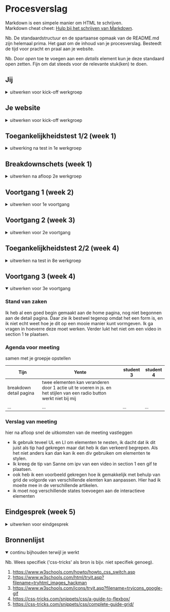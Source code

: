 # Procesverslag
Markdown is een simpele manier om HTML te schrijven.  
Markdown cheat cheet: [Hulp bij het schrijven van Markdown](https://github.com/adam-p/markdown-here/wiki/Markdown-Cheatsheet).

Nb. De standaardstructuur en de spartaanse opmaak van de README.md zijn helemaal prima. Het gaat om de inhoud van je procesverslag. Besteedt de tijd voor pracht en praal aan je website.

Nb. Door *open* toe te voegen aan een *details* element kun je deze standaard open zetten. Fijn om dat steeds voor de relevante stuk(ken) te doen.





## Jij

<details>
  <summary>uitwerken voor kick-off werkgroep</summary>

  ### Auteur:
  Tijn Neve

  #### Je startniveau:
  blauw

  #### Je focus:
  surface plane
 
</details>





## Je website

<details>
  <summary>uitwerken voor kick-off werkgroep</summary>

  ### Je opdracht:
  https://mocomuseum.com
  
  #### Screenshot(s) van de eerste pagina (small screen): 
  Home page  
  <img src="mocomuseum.com__utm_source=googleads&utm_medium=sea&utm_campaign=perform20&utm_content=pros&gclid=EAIaIQobChMImKmVjcOW-gIVBwOLCh1GMw9fEAAYASAAEgJTjPD_BwE(iPhone SE).png" width="375px" alt="homepage">

  #### Screenshot(s) van de tweede pagina (small screen):
  hier de naam van de pagina  
  <img src="tickets.mocomuseum.com_en_tickets__gl=1_ogh878__gcl_aw_R0NMLjE2NjMyMzU1MTAuRUFJYUlRb2JDaE1JbUttVmpjT1ctZ0lWQndPTENoMUdNdzlmRUFBWUFTQUFFZ0pUalBEX0J3RQ..&_ga=2.203864407.637625904.1663235511-858997780.1637857898&_gac=1.138224260.1663235511.EA.png" width="375px" alt="tickets pagina">
 
</details>



## Toegankelijkheidstest 1/2 (week 1)

<details>
  <summary>uitwerking na test in 1e werkgroep</summary>

  ### Bevindingen
  Mijn bevindingen:

  #### Screenreader
  - Meerdere keren wordt een button/link benoemd als een tekst element, de functie is dan dus niet duidelijk.
  - Ticket selecteren niet mogelijk met screenreader. Dit moet dus duidelijk benoemd worden, ook omdat dit een belangrijke functie is van de site.
  - Logo wordt niet benoemd als link, terwijl dit een belangrijk element is van de site om terug naar de homepage te navigeren.


  #### Muis en Toetsenbord 
  - Tab werkt goed, alle elementen die je nodig hebben kun je bereiken. Volgorde van de elementen waar je doorheen tabt zijn logisch.
  - Titel van de verschillende stappen op je detailpagina zijn niet interactief. Dit is verwarrend en zou makkelijk zijn als dit wel zo zou zijn.


  #### Motoriek (shocks, elastiekjes)
  Twee vingers vast test (aan beide handen):
  - Prima te doen, het is vooral scrollen en alles is breed opgezet. Dit werkt dus goed.
  - Selector op detailpagina gaat goed.
  Shocks:
  - Prima te doen, het is vooral veel scrollen en weinig precieze knoppen of dingen die je in moet vullen.
  - Links zijn breed opgezet en zijn dus goed te selecteren. Hierdoor is dan kans dat je perongeluk op een verkeerde link drukt ook niet zo groot.


  #### Visueel (brillen, contrast, kleurenblind, dark/light). 
  - Geen darkmode aanwezig
  Diabetic / vlekken in zicht:
  - Font in wit / roze is zeer slecht leesbaar.
  - Strepen zijn afleidend.
  - Amsterdam / Barcelona button en tekst slecht leesbaar.
  - Dun font zwart & roze combi slecht leesbaar, hover is wel heel duidelijk.
  - Streepje onder interactieve elementen waar je overheen hovert is ook heel duidelijk.
  Kleurenblind:
  - Wit wordt geel, opzich geen grote beperking. Alleen de geel/roze combi slechter zichtbaar.
  - Overige kleuren en contrasten zijn prima zichtbaar, en geen beperking voor iemand die kleurenblind is.
  Blur:
  - Titel is goed leesbaar, de rest niet.
  - Meer info niet leesbaar, font is te dun.
  - Hoverstate met een streep eronder is erg fijn, hierdoor zie je dat een element interactief is.
  - Detailpagina niet leesbaar, font is te dun. Grijs op wit valt weg. Goed dat de aantallen apart worden aangegeven, dit maakt het duidelijker.
  Staar (midden blind):
  - Afbeeldingen vallen weg, zijn in midden weergegeven.
  - Tekst op de homepagina valt weg.
  - Detailpagina tekst niet te lezen, hover met roze als enige duidelijk omdat het contrast zo groot is.
  Laag contrast:
  - Dunne witte tekst valt weg op roze.
  - Tekst moet dikker.

</details>



## Breakdownschets (week 1)

<details>
  <summary>uitwerken na afloop 2e werkgroep</summary>

  ### de hele pagina: 
  <img src="breakdownschets home.png" width="375px" alt="breakdown van de hele pagina">

  ### dynamisch deel (bijv menu): 
  <img src="readme-images/dummy-plaatje.jpg" width="375px" alt="breakdown van een dynamisch deel">

  ### wellicht nog een dynamisch deel (bijv filter): 
  <img src="readme-images/dummy-plaatje.jpg" width="375px" alt="breakdown van nog een dynamisch deel">

</details>





## Voortgang 1 (week 2)

<details>
  <summary>uitwerken voor 1e voortgang</summary>

  ### Stand van zaken
  Breakdown schets ging goed, ik vind het moeilijk om als ik ga coderen een begin te maken. Door een goede breakdownschets te maken heb
  ik meer overzicht en vind ik het makkelijker om een start te maken aan het schrijven van HTML. Ik kan een aantal dingen filteren, om zo 
  niet relevante elementen weg te laten op de site.


  ### Agenda voor meeting
  samen met je groepje opstellen

  | Tijn           | Yente              | Tufan.       | student 4        |
  | ---            | ---                | ---          | ---              |
  | breakdown      | HTML               | header       | breakdown        |
  | achtergrond    |                    |              | articles         |
  | ...            | ...                | ...          | ...              |


  ### Verslag van meeting
  hier na afloop snel de uitkomsten van de meeting vastleggen

  - Header niet als list items
  - Keuzes maken tussen relevante elementen van de homepage

</details>





## Voortgang 2 (week 3)

<details>
  <summary>uitwerken voor 2e voortgang</summary>

  ### Stand van zaken
  - Het is nog niet gelukt om een video als achtergrond te plaatsen. Hoe download is een video van de site. Hoe zorg ik ervoor dat de video ook achter de
    header komt, moet ik dan een section toevoegen?
  - Het lukt niet om mijn header sticky te maken.
  - Ik moet de font kleuren nog aanpassen naar custom properties, heb ze nu apart benoemd.
  - Mijn code is niet super efficient geschreven, ik heb het gevoel dat het soms bondiger kan. Hoe erg is dit?


  ### Agenda voor meeting
  samen met je groepje opstellen

  | Tijn           | Yente              | Tufan        | Robin        |
  | ---            | ---                | ---          | ---              |
  | video als achtergrond?  | fout in css             |     | kun je een button in een nav verwerken?    |
  | header sticky lukt niet |      |  |  |
  | ...            | ...                | ...          | ...              |


  ### Verslag van meeting
  hier na afloop snel de uitkomsten van de meeting vastleggen

- amsterdam / barcelona slide is een button
- h2 toevoegen met display none als iets een h3 is
- ul toevoegen met aparte li items voor styling
- footer is een nav en een ul
- z index om header
- position sticky met een positie toevoegen aan de header

</details>





## Toegankelijkheidstest 2/2 (week 4)

<details>
  <summary>uitwerken na test in 8e werkgroep</summary>

Screenreader:
- koppen worden duidelijk benoemd.
- aan de img nog een label toevoegen met een zinvolle omschrijving, door de alt tag te veranderen.
- foto in kleine artikelen nog een label geven, en een link van maken.
- Moco Barcelona adres, benoemd een lijst.
- Sommige dagen worden wel benoemd, andere dagen niet.

Tabben:
- goed te tabben door interactieve elementen.
- alleen de artikelen nog niet, volledige li moet nog een link worden. Zoals op de website.

Hover:
- maak het contrast groter in de nav, of kies voor een volledige nieuwe kleur. Hierdoor valt het nog meer op.
- de artikelen ook een hover state gaven, als ze een link element zijn.

Contrast low:
- p tekst met video slechter zichtbaar
- p contrast mag wat groter, de tekst is dun. Dit is al wel beter dan op de originele site.
- tickets knop beter te lezen in het zwart.
- plan your visit hover contrast te laag.

Gele bril:
- duidelijk, contrast is goed te zien. Je ziet alles in een andere tint maar dit maakt het niet minder duidelijk.

Peripheral loss:
- prima

Diabetic:
- prima, hover states duidelijk te zien.

Middle vission:
- er valt een hoop weg, meeste content staat in het midden. Koppen zijn goed te lezen.

</details>





## Voortgang 3 (week 4)

<details open>
  <summary>uitwerken voor 3e voortgang</summary>

  ### Stand van zaken
  Ik heb al een goed begin gemaakt aan de home pagina, nog niet begonnen aan de detail pagina. Daar zie ik bestwel tegenop omdat het een form is, en ik 
  niet echt weet hoe je dit op een mooie manier kunt vormgeven. Ik ga vragen in hoeverre deze moet werken. Verder lukt het niet om een video in section
  1 te plaatsen.


  ### Agenda voor meeting
  samen met je groepje opstellen

  | Tijn      | Yente          | student 3    | student 4        |
  | ---            | ---                | ---          | ---              |
  | breakdown detail pagina  | twee elementen kan veranderen door 1 actie uit te voeren in js. en het stijlen van een radio button werkt niet bij mij            |    |    |
  |  |  |  |  |
  | ...            | ...                | ...          | ...              |


  ### Verslag van meeting
  hier na afloop snel de uitkomsten van de meeting vastleggen

  - Ik gebruik teveel UL en LI om elementen te nesten, ik dacht dat ik dit juist als tip had gekregen maar dat heb ik dan verkeerd begrepen. Als het
  niet anders kan dan kan ik een div gebruiken om elementen te stylen. 
  - Ik kreeg de tip van Sanne om ipv van een video in section 1 een gif te plaatsen.
  - ook heb ik een voorbeeld gekregen hoe ik gemakkelijk met behulp van grid de volgorde van verschillende elemten kan aanpassen. Hier had ik moeite mee
  in de verschillende artikelen.
  - ik moet nog verschillende states toevoegen aan de interactieve elementen

</details>





## Eindgesprek (week 5)

<details>
  <summary>uitwerken voor eindgesprek</summary>

  ### Je uitkomst - karakteristiek screenshots:
  <img src="readme-images/dummy-plaatje.jpg" width="375px" alt="uitkomst opdracht 1">


  ### Dit ging goed/Heb ik geleerd: 
  Korte omschrijving met plaatjes

  <img src="readme-images/dummy-plaatje.jpg" width="375px" alt="top">


  ### Dit was lastig/Is niet gelukt:
  Ik wilde een scroll animatie toevoegen waarbij een gedeelte van de pagina mee beweegt als je scrollt. dit is niet gelukt.
  Ook wilde ik de button voor Amsterdam/Barcelona laten werken, dit is helaas ook nog niet gelukt. Hierbij heb ik geprobeerd om de
  slide button ook een positie fixed of sticky te geven dat als je er voorbij scrollt deze blijft staan op de pagina.

  <img src="readme-images/dummy-plaatje.jpg" width="375px" alt="bummer">
</details>





## Bronnenlijst

<details open>
  <summary>continu bijhouden terwijl je werkt</summary>

  Nb. Wees specifiek ('css-tricks' als bron is bijv. niet specifiek genoeg).

  1. https://www.w3schools.com/howto/howto_css_switch.asp
  2. https://www.w3schools.com/html/tryit.asp?filename=tryhtml_images_hackman
  3. https://www.w3schools.com/icons/tryit.asp?filename=tryicons_google-gif
  4. https://css-tricks.com/snippets/css/a-guide-to-flexbox/
  5. https://css-tricks.com/snippets/css/complete-guide-grid/

</details>
